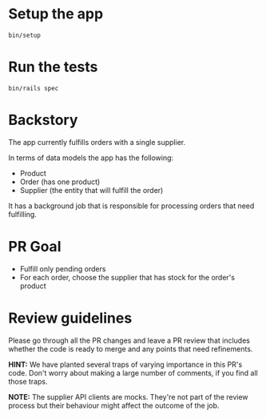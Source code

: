 # Setup the app

```bin/setup```

# Run the tests

```bin/rails spec```



# Backstory

The app currently fulfills orders with a single supplier.

In terms of data models the app has the following:
* Product
* Order (has one product)
* Supplier (the entity that will fulfill the order)

It has a background job that is responsible for processing orders that need fulfilling.

# PR Goal

* Fulfill only pending orders
* For each order, choose the supplier that has stock for the order's product

# Review guidelines

Please go through all the PR changes and leave a PR review that includes whether the code is ready to merge and any points that need refinements.

**HINT:** We have planted several traps of varying importance in this PR's code. Don't worry about making a large number of comments, if you find all those traps.

**NOTE:** The supplier API clients are mocks. They're not part of the review process but their behaviour might affect the outcome of the job.